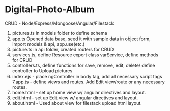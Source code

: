 # Digital-Photo-Album
CRUD - Node/Express/Mongoose/Angular/Filestack

1. pictures.ts in models folder to define schema
2. app.ts Opened data base, seed it with sample data in object form, import models & api, app.use(etc.)
3. picture.ts in api folder, created routers for CRUD
4. services.ts, define Resource export class varService, define methods for CRUD
5. controllers.ts, define functions for save, remove, edit, delete/ define controller to Upload pictures
6. index.ejs - place ngController in body tag, add all necessary script tags
7.app.ts - define views and routes. Add Edit view/route or any necessary routes.
8. home.html - set up home view w/ angular directives and layout.
9. edit.html - set up Edit view w/ angular directives and layout.
10. about.html - Used about view for filestack upload html layout.
